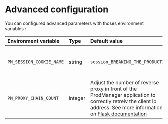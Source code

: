 # Advanced configuration

You can configured advanced parameters with thoses environment variables :

| Environment variable | Type | Default value | Description |
|:---------------------|:-----|:--------------|:------------|
| `PM_SESSION_COOKIE_NAME` | string  | `session_BREAKING_THE_PRODUCTION` | Cookie name used by the app for storing session |
| `PM_PROXY_CHAIN_COUNT`   | integer | Adjust the number of reverse proxy in front of the ProdManager application to correctly retreiv the client ip address. See more information on [Flask documentation](https://flask.palletsprojects.com/en/2.2.x/deploying/proxy_fix/) |